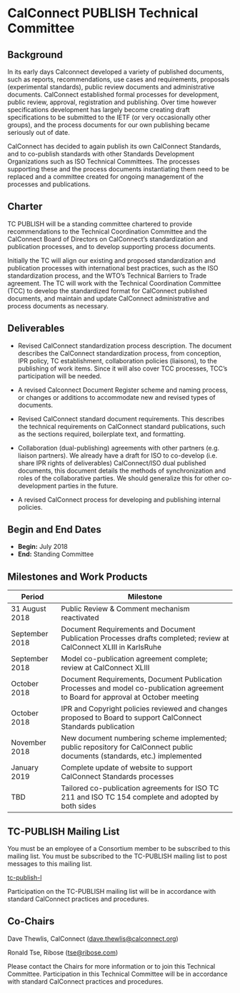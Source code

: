 

# CalConnect PUBLISH Technical Committee


## Background


In its early days Calconnect developed a variety of published documents, such as reports, recommendations, use cases and requirements, proposals (experimental standards), public review documents and administrative documents. CalConnect established formal processes for development, public review, approval, registration and publishing. Over time however specifications development has largely become creating draft specifications to be submitted to the IETF (or very occasionally other groups), and the process documents for our own publishing became seriously out of date.  


CalConnect has decided to again publish its own CalConnect Standards, and to co-publish standards with other Standards Development Organizations such as ISO Technical Committees.  The processes supporting these and the process documents instantiating them need to be replaced and a committee created for ongoing management of the processes and publications.


## Charter


TC PUBLISH will be a standing committee chartered to provide recommendations to the Technical Coordination Committee and the CalConnect Board of Directors on CalConnect’s standardization and publication processes, and to develop supporting process documents. 


Initially the TC will align our existing and proposed standardization and publication processes with international best practices, such as the ISO standardization process, and the WTO’s Technical Barriers to Trade agreement.  The TC will work with the Technical Coordination Committee (TCC) to develop the standardized format for CalConnect published documents, and maintain and update CalConnect administrative and process documents as necessary.



## Deliverables


- Revised CalConnect standardization process description. The document describes the CalConnect standardization process, from conception, IPR policy, TC establishment, collaboration policies (liaisons), to the publishing of work items. Since it will also cover TCC processes, TCC’s participation will be needed. 


- A revised Calconnect Document Register scheme and naming process, or changes or additions to accommodate new and revised types of documents.


- Revised CalConnect standard document requirements. This describes the technical requirements on CalConnect standard publications, such as the sections required, boilerplate text, and formatting.


- Collaboration (dual-publishing) agreements with other partners (e.g. liaison partners). We already have a draft for ISO to co-develop (i.e. share IPR rights of deliverables) CalConnect/ISO dual published documents, this document details the methods of synchronization and roles of the collaborative parties. We should generalize this for other co-development parties in the future.


- A revised CalConnect process for developing and publishing  internal policies. 


## Begin and End Dates


* **Begin:**        July 2018
* **End:**        Standing Committee        



## Milestones and Work Products

| Period | Milestone |
| --- | --- |
| 31 August 2018 |Public Review & Comment mechanism reactivated
| September 2018 | Document Requirements and Document Publication Processes drafts completed; review at CalConnect XLIII in KarlsRuhe |
| September 2018 |Model co-publication agreement complete; review at CalConnect XLIII |
| October 2018 | Document Requirements, Document Publication Processes and model co-publication agreement to Board for approval at October meeting |
| October 2018 | IPR and Copyright policies reviewed and changes proposed to Board to support CalConnect Standards publication |
| November 2018 |New document numbering scheme implemented; public repository for CalConnect public documents (standards, etc.) implemented |
| January 2019 |Complete update of website to support CalConnect Standards processes |
| TBD |Tailored co-publication agreements for ISO TC 211 and ISO TC 154 complete and adopted by both sides |


## TC-PUBLISH Mailing List

You must be an employee of a Consortium member to be subscribed to this mailing list.
You must be subscribed to the TC-PUBLISH mailing list to post messages to this mailing list.

[tc-publish-l](mailto:tc-publish-l@lists.calconnect.org)

Participation on the TC-PUBLISH mailing list will be in accordance with standard CalConnect practices and procedures.



## Co-Chairs        


Dave Thewlis, CalConnect ([dave.thewlis@calconnect.org](mailto:dave.thewlis@calconnect.org))        

Ronald Tse, Ribose ([tse@ribose.com](mailto:tse@ribose.com))

Please contact the Chairs for more information or to join this Technical Committee.  Participation in this Technical Committee will be in accordance with standard CalConnect practices and procedures.  

           
